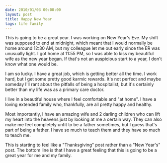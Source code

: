 ```yaml
---
date: 2010/01/03 00:00:00
layout: post
title: Happy New Year
tags: life family
---
```


This is going to be a great year. I was working on New Year's Eve. My shift
was supposed to end at midnight, which meant that I would normally be home
around 12:30 AM, but my colleague let me out early since the ER was
unusually light. I got home at 11:55 PM, so I was able to kiss my beautiful
wife as the new year began. If that's not an auspicious start to a year, I
don't know what one would be.

I am so lucky. I have a great job, which is getting better all the time. I
work hard, but I get some pretty good karmic rewards. It's not perfect and
maybe someday I'll rant about the pitfalls of being a hospitalist, but it's
certainly better than my life was as a primary care doctor.

I live in a beautiful house where I feel comfortable and "at home". I have
a loving extended family who, thankfully, are all pretty happy and healthy.

Most importantly, I have an amazing wife and 2 darling children who can
lift my heart into the heavens just by looking at me a certain way. They
can also make me feel completely unfit to be a father sometimes, but I
guess that's part of being a father. I have so much to teach them and they
have so much to teach me.

This is starting to feel like a "Thanksgiving" post rather than a "New
Year's" post. The bottom line is that I have a great feeling that this is
going to be a great year for me and my family.
